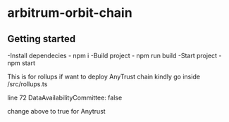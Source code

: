 # arbitrum-orbit-chain



## Getting started

-Install dependecies - npm i
-Build project - npm run build
-Start project - npm start

This is for rollups if want to deploy AnyTrust chain kindly go inside
/src/rollups.ts

line 72 
 DataAvailabilityCommittee: false

 change above to true for Anytrust